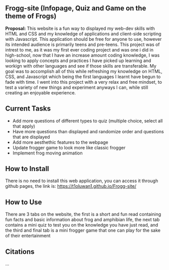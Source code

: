 ## Frogg-site (Infopage, Quiz and Game on the theme of Frogs)

**Proposal:** This website is a fun way to displayed my web-dev skills with HTML and CSS and my knowledge of applications
and client-side scripting with Javascript. This application should be free for anyone to use, however its intended 
audience is primarily teens and pre-teens. This project was of intrest to me, as it was my first ever coding project
and was one i did in high-school, now that I have an increase amount coding knowledge, I was looking to apply concepts
and practices I have picked up learning and workign with other languages and see if those skills are transferable. My goal
was to accomplish all of this while refreshing my knowledge on HTML, CSS, and Javascript which being the first languages I
learnt have begun to fade with time. I went into this project with a very relax and free mindset, to test a variety of
new things and experiment anyways I can, while still creating an enjoyable experience.


## Current Tasks
- Add more questions of different types to quiz (multiple choice, select all that apply)
- Have more questions than displayed and randomize order and questions that are displayed
- Add more aesthethic features to the webpage
- Update frogger game to look more like classic frogger
- Implement frog moving animation


## How to Install
There is no need to install this web application, you can access it through github pages, the link is:
https://t1oluwan1.github.io/Frogg-site/

## How to Use
There are 3 tabs on the website, the first is a short and fun read containing fun facts and basic information about frog 
and amphibian life, the next tab contains a mini quiz to test you on the knowledge you have just read, and the third and
final tab is a mini frogger game that one can play for the sake of their entertainment

## Citations
...
